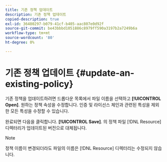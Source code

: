 ```yaml
---
title: 기존 정책 업데이트
description: 기존 정책 업데이트
copied-description: true
exl-id: 36480297-b079-41cf-b405-aac807e0d92f
source-git-commit: be43bbbd1051886c8979ff590a3197b2a7249b6a
workflow-type: tm+mt
source-wordcount: '80'
ht-degree: 0%

---
```


# 기존 정책 업데이트 {#update-an-existing-policy}

기존 정책을 업데이트하려면 드롭다운 목록에서 파일 이름을 선택하고 **[!UICONTROL Open]**. 원하는 정책 속성을 수정합니다. 인증 및 라이선스 체인과 관련된 특성을 제외한 모든 특성을 수정할 수 있습니다.

완료되면 다음을 클릭합니다. **[!UICONTROL Save]**. 의 정책 파일 [!DNL Resource] 디렉터리가 업데이트된 버전으로 대체됩니다.

>[!NOTE]
>
>정책 이름이 변경되더라도 파일의 이름은 [!DNL Resource] 디렉터리는 수정되지 않습니다.
